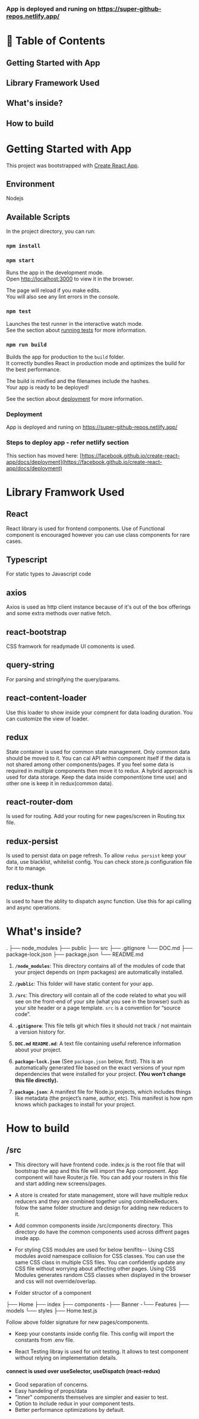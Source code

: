 ### App is deployed and runing on https://super-github-repos.netlify.app/

# 🚀 Table of Contents

## Getting Started with App

## Library Framework Used

## What's inside?

## How to build

# Getting Started with App

This project was bootstrapped with [Create React App](https://github.com/facebook/create-react-app).

## Environment

Nodejs

## Available Scripts

In the project directory, you can run:

### `npm install`

### `npm start`

Runs the app in the development mode.\
Open [http://localhost:3000](http://localhost:3000) to view it in the browser.

The page will reload if you make edits.\
You will also see any lint errors in the console.

### `npm test`

Launches the test runner in the interactive watch mode.\
See the section about [running tests](https://facebook.github.io/create-react-app/docs/running-tests) for more information.

### `npm run build`

Builds the app for production to the `build` folder.\
It correctly bundles React in production mode and optimizes the build for the best performance.

The build is minified and the filenames include the hashes.\
Your app is ready to be deployed!

See the section about [deployment](https://facebook.github.io/create-react-app/docs/deployment) for more information.

### Deployment

App is deployed and runing on https://super-github-repos.netlify.app/

### Steps to deploy app - refer netlify section

This section has moved here: [https://facebook.github.io/create-react-app/docs/deployment](https://facebook.github.io/create-react-app/docs/deployment)

# Library Framwork Used

## React

React library is used for frontend components. Use of Functional component is encouraged however you can use class components for rare cases.

## Typescript

For static types to Javascript code

## axios

Axios is used as http client instance because of it's out of the box offerings and some extra methods over native fetch.

## react-bootstrap

CSS framwork for readymade UI comonents is used.

## query-string

For parsing and stringifying the query/params.

## react-content-loader

Use this loader to show inside your compnent for data loading duration. You can customize the view of loader.

## redux

State container is used for common state management. Only common data should be moved to it. You can cal API within component itself if the data is not shared among other components/pages. If you feel some data is required in multiple components then move it to redux. A hybrid approach is used for data storage. Keep the data inside component(one time use) and other one is keep it in redux(common data).

## react-router-dom

Is used for routing. Add your routing for new pages/screen in Routing.tsx file.

## redux-persist

Is used to persist data on page refresh. To allow `redux persist` keep your data, use blacklist, whitelist config. You can check store.js configuration file for it to manage.

## redux-thunk

Is used to have the ablity to dispatch async function. Use this for api calling and async operations.

# What's inside?

.
├── node_modules
├── public
├── src
├── .gitignore
└── DOC.md
├── package-lock.json
├── package.json
└── README.md

1.  **`/node_modules`**: This directory contains all of the modules of code that your project depends on (npm packages) are automatically installed.

2.  **`/public`**: This folder will have static content for your app.

3.  **`/src`**: This directory will contain all of the code related to what you will see on the front-end of your site (what you see in the browser) such as your site header or a page template. `src` is a convention for “source code”.

4.  **`.gitignore`**: This file tells git which files it should not track / not maintain a version history for.

5.  **`DOC.md`** **`README.md`**: A text file containing useful reference information about your project.

6.  **`package-lock.json`** (See `package.json` below, first). This is an automatically generated file based on the exact versions of your npm dependencies that were installed for your project. **(You won’t change this file directly).**

7.  **`package.json`**: A manifest file for Node.js projects, which includes things like metadata (the project’s name, author, etc). This manifest is how npm knows which packages to install for your project.

# How to build

## /src

- This directory will have frontend code. index.js is the root file that will bootstrap the app and this file will import the App component. App component will have Router.js file. You can add your routers in this file and start adding new screens/pages.
- A store is created for state management, store will have multiple redux reducers and they are combined together using combineReducers. folow the same folder structure and design for adding new reducers to it.
- Add common components inside /src/cmponents directory. This directory do have the common components used across diffrent pages insde app.
- For styling CSS modules are used for below benifits--
  Using CSS modules avoid namespace collision for CSS classes.
  You can use the same CSS class in multiple CSS files.
  You can confidently update any CSS file without worrying about affecting other pages.
  Using CSS Modules generates random CSS classes when displayed in the browser and css will not override/overlap.

- Folder structor of a component

├── Home
├── index
├── components
-├── Banner
-└── Features
├── models
└── styles
├── Home.test.js

Follow above folder signature for new pages/components.

- Keep your constants inside config file. This config will import the constants from .env file.

- React Testing libray is used for unit testing. It allows to test component without relying on implementation details.

#### connect is used over useSelector, useDispatch (react-redux)

- Good separation of concerns.
- Easy handeling of props/data
- "Inner" components themselves are simpler and easier to test.
- Option to include redux in your component tests.
- Better performance optimizations by default.
